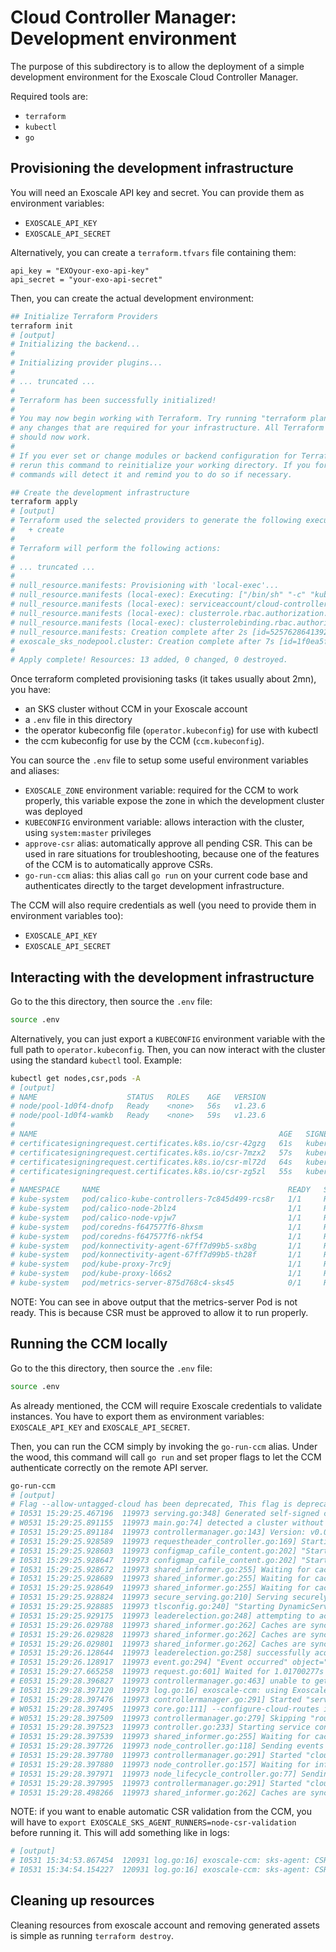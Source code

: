 # Cloud Controller Manager: Development environment

The purpose of this subdirectory is to allow the deployment of a simple
development environment for the Exoscale Cloud Controller Manager.

Required tools are:
- `terraform`
- `kubectl`
- `go`

## Provisioning the development infrastructure

You will need an Exoscale API key and secret. You can provide them as environment variables:
- `EXOSCALE_API_KEY`
- `EXOSCALE_API_SECRET`

Alternatively, you can create a `terraform.tfvars` file containing them:
```hcl
api_key = "EXOyour-exo-api-key"
api_secret = "your-exo-api-secret"
```

Then, you can create the actual development environment:

```bash
## Initialize Terraform Providers
terraform init
# [output]
# Initializing the backend...
#
# Initializing provider plugins...
#
# ... truncated ...
#
# Terraform has been successfully initialized!
#
# You may now begin working with Terraform. Try running "terraform plan" to see
# any changes that are required for your infrastructure. All Terraform commands
# should now work.
#
# If you ever set or change modules or backend configuration for Terraform,
# rerun this command to reinitialize your working directory. If you forget, other
# commands will detect it and remind you to do so if necessary.

## Create the development infrastructure
terraform apply
# [output]
# Terraform used the selected providers to generate the following execution plan. Resource actions are indicated with the following symbols:
#   + create
#
# Terraform will perform the following actions:
#
# ... truncated ...
#
# null_resource.manifests: Provisioning with 'local-exec'...
# null_resource.manifests (local-exec): Executing: ["/bin/sh" "-c" "kubectl apply -f ./manifests/ccm-rbac.yaml"]
# null_resource.manifests (local-exec): serviceaccount/cloud-controller-manager created
# null_resource.manifests (local-exec): clusterrole.rbac.authorization.k8s.io/system:cloud-controller-manager created
# null_resource.manifests (local-exec): clusterrolebinding.rbac.authorization.k8s.io/system:cloud-controller-manager created
# null_resource.manifests: Creation complete after 2s [id=525762864139274692]
# exoscale_sks_nodepool.cluster: Creation complete after 7s [id=1f0ea5f0-1248-490b-851a-61f3e64b6dba]
#
# Apply complete! Resources: 13 added, 0 changed, 0 destroyed.
```

Once terraform completed provisioning tasks (it takes usually about 2mn), you have:
- an SKS cluster without CCM in your Exoscale account
- a `.env` file in this directory
- the operator kubeconfig file (`operator.kubeconfig`) for use with kubectl
- the ccm kubeconfig for use by the CCM (`ccm.kubeconfig`).

You can source the `.env` file to setup some useful environment variables and aliases:
- `EXOSCALE_ZONE` environment variable: required for the CCM to work properly, this variable expose the zone in which the
development cluster was deployed
- `KUBECONFIG` environment variable: allows interaction with the cluster, using `system:master` privileges
- `approve-csr` alias: automatically approve all pending CSR. This can be used in rare situations for troubleshooting, because one of the features of the CCM is to automatically approve CSRs.
- `go-run-ccm` alias: this alias call `go run` on your current code base and authenticates directly to the target development infrastructure.

The CCM will also require credentials as well (you need to provide them in environment variables too):
- `EXOSCALE_API_KEY`
- `EXOSCALE_API_SECRET`

## Interacting with the development infrastructure

Go to the this directory, then source the `.env` file:

```bash
source .env
```

Alternatively, you can just export a `KUBECONFIG` environment variable with the full path to `operator.kubeconfig`.
Then, you can now interact with the cluster using the standard `kubectl` tool. Example:

```bash
kubectl get nodes,csr,pods -A
# [output]
# NAME                    STATUS   ROLES    AGE   VERSION
# node/pool-1d0f4-dnofp   Ready    <none>   56s   v1.23.6
# node/pool-1d0f4-wamkb   Ready    <none>   59s   v1.23.6
#
# NAME                                                      AGE   SIGNERNAME                                    REQUESTOR                      REQUESTEDDURATION   CONDITION
# certificatesigningrequest.certificates.k8s.io/csr-42gzg   61s   kubernetes.io/kube-apiserver-client-kubelet   system:bootstrap:9f8e1d        <none>              Approved,Issued
# certificatesigningrequest.certificates.k8s.io/csr-7mzx2   57s   kubernetes.io/kubelet-serving                 system:node:pool-1d0f4-wamkb   <none>              Pending
# certificatesigningrequest.certificates.k8s.io/csr-ml72d   64s   kubernetes.io/kube-apiserver-client-kubelet   system:bootstrap:9f8e1d        <none>              Approved,Issued
# certificatesigningrequest.certificates.k8s.io/csr-zg5zl   55s   kubernetes.io/kubelet-serving                 system:node:pool-1d0f4-dnofp   <none>              Pending
#
# NAMESPACE     NAME                                          READY   STATUS    RESTARTS   AGE
# kube-system   pod/calico-kube-controllers-7c845d499-rcs8r   1/1     Running   0          116s
# kube-system   pod/calico-node-2blz4                         1/1     Running   0          59s
# kube-system   pod/calico-node-vpjw7                         1/1     Running   0          56s
# kube-system   pod/coredns-f647577f6-8hxsm                   1/1     Running   0          108s
# kube-system   pod/coredns-f647577f6-nkf54                   1/1     Running   0          108s
# kube-system   pod/konnectivity-agent-67ff7d99b5-sx8bg       1/1     Running   0          104s
# kube-system   pod/konnectivity-agent-67ff7d99b5-th28f       1/1     Running   0          104s
# kube-system   pod/kube-proxy-7rc9j                          1/1     Running   0          56s
# kube-system   pod/kube-proxy-l66s2                          1/1     Running   0          59s
# kube-system   pod/metrics-server-875d768c4-sks45            0/1     Running   0          103s
```

NOTE: You can see in above output that the metrics-server Pod is not ready. This is because CSR must be approved to allow
it to run properly.

## Running the CCM locally

Go to the this directory, then source the `.env` file:

```bash
source .env
```

As already mentioned, the CCM will require Exoscale credentials to validate instances. You have to export them
as environment variables: `EXOSCALE_API_KEY` and `EXOSCALE_API_SECRET`.

Then, you can run the CCM simply by invoking the `go-run-ccm` alias. Under the wood, this command will call 
`go run` and set proper flags to let the CCM authenticate correctly on the remote API server.

```bash
go-run-ccm
# [output]
# Flag --allow-untagged-cloud has been deprecated, This flag is deprecated and will be removed in a future release. A cluster-id will be required on cloud instances.
# I0531 15:29:25.467196  119973 serving.go:348] Generated self-signed cert in-memory
# W0531 15:29:25.891155  119973 main.go:74] detected a cluster without a ClusterID.  A ClusterID will be required in the future.  Please tag your cluster to avoid any future issues
# I0531 15:29:25.891184  119973 controllermanager.go:143] Version: v0.0.0-master+$Format:%H$
# I0531 15:29:25.928589  119973 requestheader_controller.go:169] Starting RequestHeaderAuthRequestController
# I0531 15:29:25.928603  119973 configmap_cafile_content.go:202] "Starting controller" name="client-ca::kube-system::extension-apiserver-authentication::client-ca-file"
# I0531 15:29:25.928647  119973 configmap_cafile_content.go:202] "Starting controller" name="client-ca::kube-system::extension-apiserver-authentication::requestheader-client-ca-file"
# I0531 15:29:25.928672  119973 shared_informer.go:255] Waiting for caches to sync for client-ca::kube-system::extension-apiserver-authentication::client-ca-file
# I0531 15:29:25.928689  119973 shared_informer.go:255] Waiting for caches to sync for client-ca::kube-system::extension-apiserver-authentication::requestheader-client-ca-file
# I0531 15:29:25.928649  119973 shared_informer.go:255] Waiting for caches to sync for RequestHeaderAuthRequestController
# I0531 15:29:25.928824  119973 secure_serving.go:210] Serving securely on [::]:10258
# I0531 15:29:25.928885  119973 tlsconfig.go:240] "Starting DynamicServingCertificateController"
# I0531 15:29:25.929175  119973 leaderelection.go:248] attempting to acquire leader lease kube-system/cloud-controller-manager...
# I0531 15:29:26.029788  119973 shared_informer.go:262] Caches are synced for RequestHeaderAuthRequestController
# I0531 15:29:26.029828  119973 shared_informer.go:262] Caches are synced for client-ca::kube-system::extension-apiserver-authentication::requestheader-client-ca-file
# I0531 15:29:26.029801  119973 shared_informer.go:262] Caches are synced for client-ca::kube-system::extension-apiserver-authentication::client-ca-file
# I0531 15:29:26.128644  119973 leaderelection.go:258] successfully acquired lease kube-system/cloud-controller-manager
# I0531 15:29:26.128917  119973 event.go:294] "Event occurred" object="kube-system/cloud-controller-manager" fieldPath="" kind="Lease" apiVersion="coordination.k8s.io/v1" type="Normal" reason="LeaderElection" message="philxps_d44cea51-fd3d-4360-a6e8-3935242cd981 became leader"
# I0531 15:29:27.665258  119973 request.go:601] Waited for 1.01700277s due to client-side throttling, not priority and fairness, request: GET:https://4c3bdba6-c65b-4580-96c4-4825b97b0c4d.sks-ch-gva-2.exo.io:443/apis/authentication.k8s.io/v1
# E0531 15:29:28.396827  119973 controllermanager.go:463] unable to get all supported resources from server: unable to retrieve the complete list of server APIs: metrics.k8s.io/v1beta1: the server is currently unable to handle the request
# I0531 15:29:28.397120  119973 log.go:16] exoscale-ccm: using Exoscale actual API credentials (key + secret)
# I0531 15:29:28.397476  119973 controllermanager.go:291] Started "service"
# W0531 15:29:28.397495  119973 core.go:111] --configure-cloud-routes is set, but cloud provider does not support routes. Will not configure cloud provider routes.
# W0531 15:29:28.397509  119973 controllermanager.go:279] Skipping "route"
# I0531 15:29:28.397523  119973 controller.go:233] Starting service controller
# I0531 15:29:28.397539  119973 shared_informer.go:255] Waiting for caches to sync for service
# I0531 15:29:28.397726  119973 node_controller.go:118] Sending events to api server.
# I0531 15:29:28.397780  119973 controllermanager.go:291] Started "cloud-node"
# I0531 15:29:28.397880  119973 node_controller.go:157] Waiting for informer caches to sync
# I0531 15:29:28.397971  119973 node_lifecycle_controller.go:77] Sending events to api server
# I0531 15:29:28.397995  119973 controllermanager.go:291] Started "cloud-node-lifecycle"
# I0531 15:29:28.498266  119973 shared_informer.go:262] Caches are synced for service
```

NOTE: if you want to enable automatic CSR validation from the CCM, you will have to `export EXOSCALE_SKS_AGENT_RUNNERS=node-csr-validation`
before running it. This will add something like in logs:

```bash
# [output]
# I0531 15:34:53.867454  120931 log.go:16] exoscale-ccm: sks-agent: CSR csr-7mzx2 approved
# I0531 15:34:54.154227  120931 log.go:16] exoscale-ccm: sks-agent: CSR csr-zg5zl approved
```

## Cleaning up resources

Cleaning resources from exoscale account and removing generated assets is simple as running `terraform destroy`.